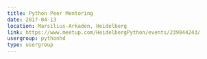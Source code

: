 ```yaml
---
title: Python Peer Mentoring
date: 2017-04-13
location: Marsilius-Arkaden, Heidelberg
link: https://www.meetup.com/HeidelbergPython/events/239044243/
usergroup: pythonhd
type: usergroup
---
```

